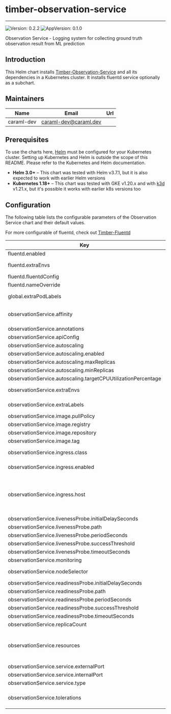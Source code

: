 # timber-observation-service

---
![Version: 0.2.2](https://img.shields.io/badge/Version-0.2.2-informational?style=flat-square)
![AppVersion: 0.1.0](https://img.shields.io/badge/AppVersion-0.1.0-informational?style=flat-square)

Observation Service - Logging system for collecting ground truth observation result from ML prediction

## Introduction

This Helm chart installs [Timber-Observation-Service](https://github.com/caraml-dev/observation-service) and all its dependencies in a Kubernetes cluster.
It installs fluentd service optionally as a subchart.

## Maintainers

| Name | Email | Url |
| ---- | ------ | --- |
| caraml-dev | <caraml-dev@caraml.dev> |  |

## Prerequisites

To use the charts here, [Helm](https://helm.sh/) must be configured for your
Kubernetes cluster. Setting up Kubernetes and Helm is outside the scope of
this README. Please refer to the Kubernetes and Helm documentation.

- **Helm 3.0+** – This chart was tested with Helm v3.7.1, but it is also expected to work with earlier Helm versions
- **Kubernetes 1.18+** – This chart was tested with GKE v1.20.x and with [k3d](https://github.com/rancher/k3d) v1.21.x,
but it's possible it works with earlier k8s versions too

## Configuration

The following table lists the configurable parameters of the Observation Service chart and their default values.

For more configurable of fluentd, check out [Timber-Fluentd](https://github.com/caraml-dev/timber-fluentd)

| Key | Type | Default | Description |
|-----|------|---------|-------------|
| fluentd.enabled | bool | `false` | Flag to toggle deployment of Observation Service fluentd |
| fluentd.extraEnvs | string | `nil` | List of extra environment variables to add to Observation Service fluentd container |
| fluentd.fluentdConfig | string | `""` | Fluentd.conf |
| fluentd.nameOverride | string | `"timber-observation-service-fluentd"` |  |
| global.extraPodLabels | object | `{}` | Extra pod labels in a map[string]string format, most likely to be used for the costing labels. |
| observationService.affinity | object | `{}` | Assign custom affinity rules to constrain pods to nodes. ref: https://kubernetes.io/docs/concepts/configuration/assign-pod-node/ |
| observationService.annotations | object | `{}` | Annotations to add to Observation Service pod |
| observationService.apiConfig | object | `{}` | Observation Service server configuration. |
| observationService.autoscaling | object | `{"enabled":false,"maxReplicas":2,"minReplicas":1,"targetCPUUtilizationPercentage":80}` | HPA scaling configuration for Observation Service |
| observationService.autoscaling.enabled | bool | `false` | Toggle to enable HPA scaling |
| observationService.autoscaling.maxReplicas | int | `2` | Maximum replicas for HPA scaling |
| observationService.autoscaling.minReplicas | int | `1` | Minimum replicas for HPA scaling |
| observationService.autoscaling.targetCPUUtilizationPercentage | int | `80` | CPU utilization percentage threshold to activate HPA scaling |
| observationService.extraEnvs | list | `[]` | List of extra environment variables to add to Observation Service server container |
| observationService.extraLabels | object | `{}` | List of extra labels to add to Observation Service K8s resources |
| observationService.image.pullPolicy | string | `"IfNotPresent"` | Docker image pull policy |
| observationService.image.registry | string | `"ghcr.io"` | Docker registry for Observation Service image |
| observationService.image.repository | string | `"caraml-dev/timber/observation-service"` | Docker image repository for Observation Service |
| observationService.image.tag | string | `"v0.0.0-build.15-b8afdb5"` | Docker image tag for Observation Service |
| observationService.ingress.class | string | `""` | Ingress class annotation to add to this Ingress rule, useful when there are multiple ingress controllers installed |
| observationService.ingress.enabled | bool | `false` | Enable ingress to provision Ingress resource for external access to Observation Service |
| observationService.ingress.host | string | `""` | Set host value to enable name based virtual hosting. This allows routing HTTP traffic to multiple host names at the same IP address. If no host is specified, the ingress rule applies to all inbound HTTP traffic through the IP address specified. https://kubernetes.io/docs/concepts/services-networking/ingress/#name-based-virtual-hosting |
| observationService.livenessProbe.initialDelaySeconds | int | `60` | Liveness probe delay and thresholds |
| observationService.livenessProbe.path | string | `"/v1/internal/health/live"` | HTTP path for liveness check |
| observationService.livenessProbe.periodSeconds | int | `10` |  |
| observationService.livenessProbe.successThreshold | int | `1` |  |
| observationService.livenessProbe.timeoutSeconds | int | `5` |  |
| observationService.monitoring | object | `{"baseURL":"/v1/metrics","enabled":false}` | Service Monitor configuration for Observation Service |
| observationService.nodeSelector | object | `{}` | Define which nodes the pods are scheduled on. ref: https://kubernetes.io/docs/user-guide/node-selection/ |
| observationService.readinessProbe.initialDelaySeconds | int | `60` | Readiness probe delay and thresholds |
| observationService.readinessProbe.path | string | `"/v1/internal/health/ready"` | HTTP path for readiness check |
| observationService.readinessProbe.periodSeconds | int | `10` |  |
| observationService.readinessProbe.successThreshold | int | `1` |  |
| observationService.readinessProbe.timeoutSeconds | int | `5` |  |
| observationService.replicaCount | int | `1` |  |
| observationService.resources | object | `{}` | Resources requests and limits for Observation Service. This should be set according to your cluster capacity and service level objectives. Reference: https://kubernetes.io/docs/concepts/configuration/manage-resources-containers/ |
| observationService.service.externalPort | int | `9001` | Observation Service Kubernetes service port number |
| observationService.service.internalPort | int | `9001` | Observation Service container port number |
| observationService.service.type | string | `"ClusterIP"` |  |
| observationService.tolerations | list | `[]` | If specified, the pod's tolerations. ref: https://kubernetes.io/docs/concepts/configuration/taint-and-toleration/ |